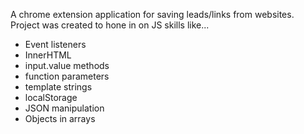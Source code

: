 A chrome extension application for saving leads/links from websites. Project was created to hone in on JS skills like...
- Event listeners
- InnerHTML
- input.value methods
- function parameters
- template strings
- localStorage
- JSON manipulation
- Objects in arrays
